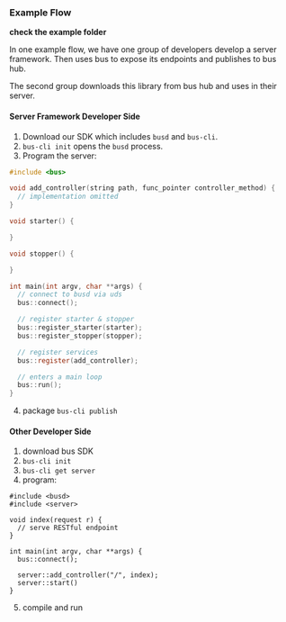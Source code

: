 ### Example Flow

**check the example folder**

In one example flow, we have one group of developers develop a server framework. Then uses bus to expose its endpoints and publishes to bus hub.

The second group downloads this library from bus hub and uses in their server.

#### Server Framework Developer Side

1. Download our SDK which includes `busd` and `bus-cli`.
2. `bus-cli init` opens the `busd` process.
3. Program the server:

```c
#include <bus>

void add_controller(string path, func_pointer controller_method) {
  // implementation omitted
}

void starter() {

}

void stopper() {

}

int main(int argv, char **args) {
  // connect to busd via uds
  bus::connect();

  // register starter & stopper
  bus::register_starter(starter);
  bus::register_stopper(stopper);

  // register services
  bus::register(add_controller);

  // enters a main loop
  bus::run();
}
```

4. package `bus-cli publish`

#### Other Developer Side

1. download bus SDK
2. `bus-cli init`
3. `bus-cli get server`
4. program:

```
#include <busd>
#include <server>

void index(request r) {
  // serve RESTful endpoint
}

int main(int argv, char **args) {
  bus::connect();
  
  server::add_controller("/", index);
  server::start()
}
```

5. compile and run
